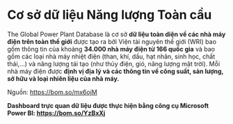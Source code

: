 # Cơ sở dữ liệu Năng lượng Toàn cầu
The Global Power Plant Database là cơ sở **dữ liệu toàn diện về các nhà máy điện trên toàn thế giới** được tạo ra bởi Viện tài nguyên thế giới (WRI) bao gồm thông tin của khoảng **34.000 nhà máy điện từ 166 quốc gia** và bao gồm các loại nhà máy nhiệt điện (than, khí, dầu, hạt nhân, sinh học, chất thải,...) và năng lượng tái tạo (như thủy điện, gió, năng lượng mặt trời). Mỗi nhà máy điện được **định vị địa lý và các thông tin về công suất, sản lượng, sở hữu và loại nhiên liệu của nhà máy.** 

Nguồn: https://bom.so/mx6ojM

**Dashboard trực quan dữ liệu được thực hiện bằng công cụ Microsoft Power BI: https://bom.so/YzBxXj**
